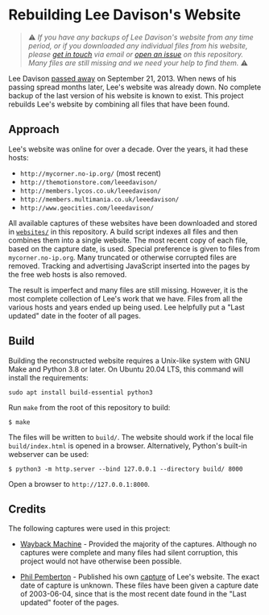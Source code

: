 # Rebuilding Lee Davison's Website

> ⚠️ *If you have any backups of Lee Davison's website from any time period, or
if you downloaded any individual files from his website, please [get in touch](https://github.com/mnaberez) via email or [open an issue](https://github.com/6502org/mycorner/issues) on this repository. Many files are still missing and we need your help to find them.* ⚠️

Lee Davison [passed away](http://forum.6502.org/viewtopic.php?f=5&t=3024) on September 21, 2013.  When news of his passing spread months later, Lee's website was already down.  No complete backup of the last version of his website is known to exist.  This project rebuilds Lee's website by combining all files that have been found.

## Approach

Lee's website was online for over a decade.  Over the years, it had these hosts:

 - `http://mycorner.no-ip.org/` (most recent)
 - `http://themotionstore.com/leeedavison/`
 - `http://members.lycos.co.uk/leeedavison/`
 - `http://members.multimania.co.uk/leeedavison/`
 - `http://www.geocities.com/leeedavison/`

All available captures of these websites have been downloaded and stored in [`websites/`](./websites)
in this repository.  A build script indexes all files and then combines them into a single website.  The most recent copy of each file, based on the capture date, is used.  Special preference is given to files from `mycorner.no-ip.org`.  Many truncated or otherwise corrupted files are removed.  Tracking and advertising JavaScript inserted into the pages by the free web hosts is also removed.

The result is imperfect and many files are still missing.  However, it is the most complete collection of Lee's work that we have.  Files from all the various hosts and years ended up being used.  Lee helpfully put a "Last updated" date in the footer of all pages.

## Build

Building the reconstructed website requires a Unix-like system with GNU Make and Python 3.8 or later.  On Ubuntu 20.04 LTS, this command will install the requirements:

```text
sudo apt install build-essential python3
```

Run `make` from the root of this repository to build:

```text
$ make
```

The files will be written to `build/`.  The website should work if the local file `build/index.html` is opened in a browser.  Alternatively, Python's built-in webserver can be used:

```text 
$ python3 -m http.server --bind 127.0.0.1 --directory build/ 8000
```

Open a browser to `http://127.0.0.1:8000`.

## Credits

The following captures were used in this project:

 - [Wayback Machine](https://archive.org/web/) - Provided the majority of the captures.  Although no captures were complete and many files had silent corruption, this project would not have otherwise been possible.

 - [Phil Pemberton](https://www.philpem.me.uk/) - Published his own [capture](https://www.philpem.me.uk/leeedavison/) of Lee's website.  The exact date of capture is unknown.  These files have been given a capture date of 2003-06-04, since that is the most recent date found in the "Last updated" footer of the pages.
